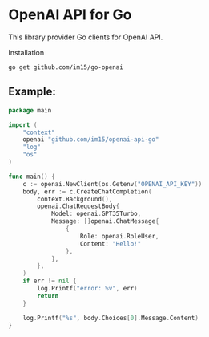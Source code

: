 # OpenAI API for Go

This library provider Go clients for OpenAI API.

Installation

```shell
go get github.com/im15/go-openai
```

## Example:

```go
package main

import (
	"context"
	openai "github.com/im15/openai-api-go"
	"log"
	"os"
)

func main() {
	c := openai.NewClient(os.Getenv("OPENAI_API_KEY"))
	body, err := c.CreateChatCompletion(
		context.Background(),
		openai.ChatRequestBody{
			Model: openai.GPT35Turbo,
			Message: []openai.ChatMessage{
				{
					Role: openai.RoleUser, 
					Content: "Hello!" 
				},
            },
        },
	)
	if err != nil {
        log.Printf("error: %v", err)
		return
	}

	log.Printf("%s", body.Choices[0].Message.Content)
}
```